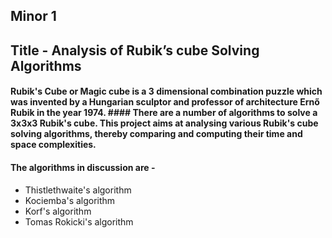 ## <b> Minor 1 </b> 
## Title - Analysis of Rubik’s cube Solving Algorithms
####  Rubik's Cube or Magic cube is a 3 dimensional combination puzzle which was invented by a Hungarian sculptor and professor of architecture Ernő Rubik in the year 1974. #### There are a number of algorithms to solve a 3x3x3 Rubik's cube. This project aims at analysing various Rubik's cube solving algorithms, thereby comparing and computing their time and space complexities. 
#### The algorithms in discussion are - 
<ul>
  <li> Thistlethwaite's algorithm </li>
  <li> Kociemba's algorithm </li>
  <li> Korf's algorithm </li>
  <li> Tomas Rokicki's algorithm </li>
</ul>









